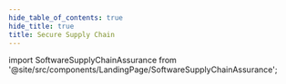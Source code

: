 ```yaml
---
hide_table_of_contents: true
hide_title: true
title: Secure Supply Chain
---
```


<!-- # Secure Supply Chain -->

<!-- Custom component -->

import SoftwareSupplyChainAssurance from '@site/src/components/LandingPage/SoftwareSupplyChainAssurance';

<SoftwareSupplyChainAssurance />
